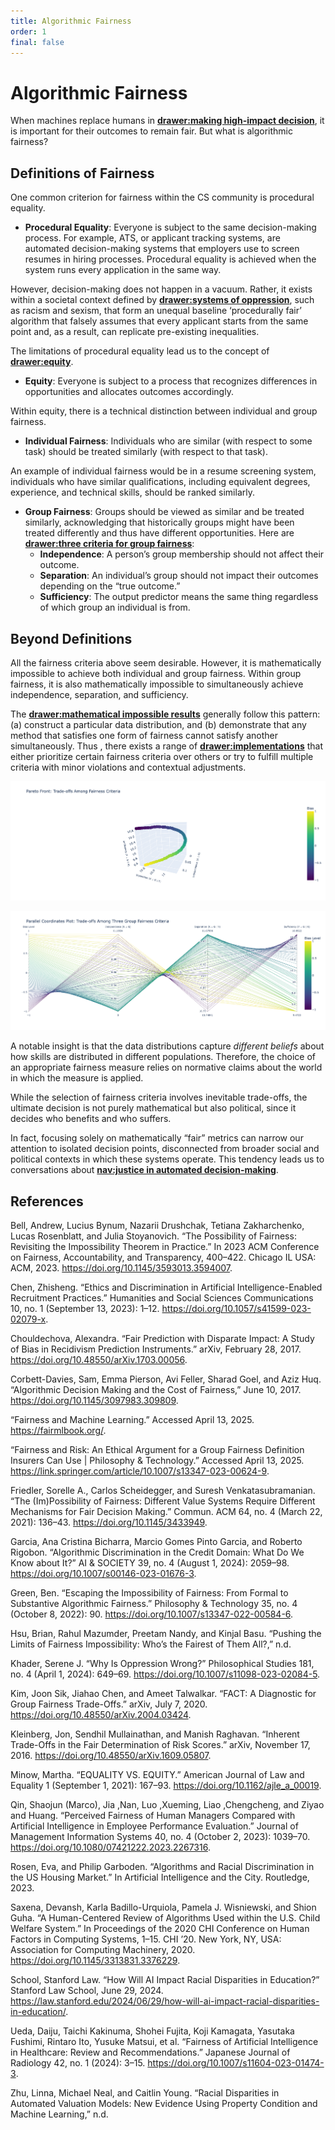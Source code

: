 ```yaml
---
title: Algorithmic Fairness
order: 1
final: false
---
```


# Algorithmic Fairness

When machines replace humans in **[drawer:making high-impact decision](high-impact-decision)**, it is important for their outcomes to remain fair. But what is algorithmic fairness?

## Definitions of Fairness

One common criterion for fairness within the CS community is procedural equality.

- **Procedural Equality**: Everyone is subject to the same decision-making process. For example, ATS, or applicant tracking systems, are automated decision-making systems that employers use to screen resumes in hiring processes. Procedural equality is achieved when the system runs every application in the same way.

However, decision-making does not happen in a vacuum. Rather, it exists within a societal context defined by **[drawer:systems of oppression](systems-of-oppression)**, such as racism and sexism, that form an unequal baseline ‘procedurally fair’ algorithm that falsely assumes that every applicant starts from the same point and, as a result, can replicate pre-existing inequalities.

The limitations of procedural equality lead us to the concept of **[drawer:equity](equity)**.

- **Equity**: Everyone is subject to a process that recognizes differences in opportunities and allocates outcomes accordingly.

Within equity, there is a technical distinction between individual and group fairness.

- **Individual Fairness**: Individuals who are similar (with respect to some task) should be treated similarly (with respect to that task).

An example of individual fairness would be in a resume screening system, individuals who have similar qualifications, including equivalent degrees, experience, and technical skills, should be ranked similarly.

- **Group Fairness**: Groups should be viewed as similar and be treated similarly, acknowledging that historically groups might have been treated differently and thus have different opportunities. Here are **[drawer:three criteria for group fairness](three-criteria)**:
  - **Independence**: A person’s group membership should not affect their outcome.
  - **Separation**: An individual’s group should not impact their outcomes depending on the “true outcome.”
  - **Sufficiency**: The output predictor means the same thing regardless of which group an individual is from.

## Beyond Definitions

All the fairness criteria above seem desirable. However, it is mathematically impossible to achieve both individual and group fairness. Within group fairness, it is also mathematically impossible to simultaneously achieve independence, separation, and sufficiency.

The **[drawer:mathematical impossible results](mathematical-impossibility)** generally follow this pattern: (a) construct a particular data distribution, and (b) demonstrate that any method that satisfies one form of fairness cannot satisfy another simultaneously. Thus , there exists a range of **[drawer:implementations](implementations)** that either prioritize certain fairness criteria over others or try to fulfill multiple criteria with minor violations and contextual adjustments.

![Pareto Front of Group Fairness Criteria](/assets/primer-photos/fairness1.png)

![Parallel Coordinates Plot of Group Fairness Criteria](/assets/primer-photos/fairness2.png)

A notable insight is that the data distributions capture _different beliefs_ about how skills are distributed in different populations. Therefore, the choice of an appropriate fairness measure relies on normative claims about the world in which the measure is applied.

While the selection of fairness criteria involves inevitable trade-offs, the ultimate decision is not purely mathematical but also political, since it decides who benefits and who suffers.

In fact, focusing solely on mathematically “fair” metrics can narrow our attention to isolated decision points, disconnected from broader social and political contexts in which these systems operate. This tendency leads us to conversations about **[nav:justice in automated decision-making](automatedDecisionMaking/justice)**.

## References

Bell, Andrew, Lucius Bynum, Nazarii Drushchak, Tetiana Zakharchenko, Lucas Rosenblatt, and Julia Stoyanovich. “The Possibility of Fairness: Revisiting the Impossibility Theorem in Practice.” In 2023 ACM Conference on Fairness, Accountability, and Transparency, 400–422. Chicago IL USA: ACM, 2023. https://doi.org/10.1145/3593013.3594007.

Chen, Zhisheng. “Ethics and Discrimination in Artificial Intelligence-Enabled Recruitment Practices.” Humanities and Social Sciences Communications 10, no. 1 (September 13, 2023): 1–12. https://doi.org/10.1057/s41599-023-02079-x.

Chouldechova, Alexandra. “Fair Prediction with Disparate Impact: A Study of Bias in Recidivism Prediction Instruments.” arXiv, February 28, 2017. https://doi.org/10.48550/arXiv.1703.00056.

Corbett-Davies, Sam, Emma Pierson, Avi Feller, Sharad Goel, and Aziz Huq. “Algorithmic Decision Making and the Cost of Fairness,” June 10, 2017. https://doi.org/10.1145/3097983.309809.

“Fairness and Machine Learning.” Accessed April 13, 2025. https://fairmlbook.org/.

“Fairness and Risk: An Ethical Argument for a Group Fairness Definition Insurers Can Use | Philosophy & Technology.” Accessed April 13, 2025. https://link.springer.com/article/10.1007/s13347-023-00624-9.

Friedler, Sorelle A., Carlos Scheidegger, and Suresh Venkatasubramanian. “The (Im)Possibility of Fairness: Different Value Systems Require Different Mechanisms for Fair Decision Making.” Commun. ACM 64, no. 4 (March 22, 2021): 136–43. https://doi.org/10.1145/3433949.

Garcia, Ana Cristina Bicharra, Marcio Gomes Pinto Garcia, and Roberto Rigobon. “Algorithmic Discrimination in the Credit Domain: What Do We Know about It?” AI & SOCIETY 39, no. 4 (August 1, 2024): 2059–98. https://doi.org/10.1007/s00146-023-01676-3.

Green, Ben. “Escaping the Impossibility of Fairness: From Formal to Substantive Algorithmic Fairness.” Philosophy & Technology 35, no. 4 (October 8, 2022): 90. https://doi.org/10.1007/s13347-022-00584-6.

Hsu, Brian, Rahul Mazumder, Preetam Nandy, and Kinjal Basu. “Pushing the Limits of Fairness Impossibility: Who’s the Fairest of Them All?,” n.d.

Khader, Serene J. “Why Is Oppression Wrong?” Philosophical Studies 181, no. 4 (April 1, 2024): 649–69. https://doi.org/10.1007/s11098-023-02084-5.

Kim, Joon Sik, Jiahao Chen, and Ameet Talwalkar. “FACT: A Diagnostic for Group Fairness Trade-Offs.” arXiv, July 7, 2020. https://doi.org/10.48550/arXiv.2004.03424.

Kleinberg, Jon, Sendhil Mullainathan, and Manish Raghavan. “Inherent Trade-Offs in the Fair Determination of Risk Scores.” arXiv, November 17, 2016. https://doi.org/10.48550/arXiv.1609.05807.

Minow, Martha. “EQUALITY VS. EQUITY.” American Journal of Law and Equality 1 (September 1, 2021): 167–93. https://doi.org/10.1162/ajle_a_00019.

Qin, Shaojun (Marco), Jia ,Nan, Luo ,Xueming, Liao ,Chengcheng, and Ziyao and Huang. “Perceived Fairness of Human Managers Compared with Artificial Intelligence in Employee Performance Evaluation.” Journal of Management Information Systems 40, no. 4 (October 2, 2023): 1039–70. https://doi.org/10.1080/07421222.2023.2267316.

Rosen, Eva, and Philip Garboden. “Algorithms and Racial Discrimination in the US Housing Market.” In Artificial Intelligence and the City. Routledge, 2023.

Saxena, Devansh, Karla Badillo-Urquiola, Pamela J. Wisniewski, and Shion Guha. “A Human-Centered Review of Algorithms Used within the U.S. Child Welfare System.” In Proceedings of the 2020 CHI Conference on Human Factors in Computing Systems, 1–15. CHI ’20. New York, NY, USA: Association for Computing Machinery, 2020. https://doi.org/10.1145/3313831.3376229.

School, Stanford Law. “How Will AI Impact Racial Disparities in Education?” Stanford Law School, June 29, 2024. https://law.stanford.edu/2024/06/29/how-will-ai-impact-racial-disparities-in-education/.

Ueda, Daiju, Taichi Kakinuma, Shohei Fujita, Koji Kamagata, Yasutaka Fushimi, Rintaro Ito, Yusuke Matsui, et al. “Fairness of Artificial Intelligence in Healthcare: Review and Recommendations.” Japanese Journal of Radiology 42, no. 1 (2024): 3–15. https://doi.org/10.1007/s11604-023-01474-3.

Zhu, Linna, Michael Neal, and Caitlin Young. “Racial Disparities in Automated Valuation Models: New Evidence Using Property Condition and Machine Learning,” n.d.

